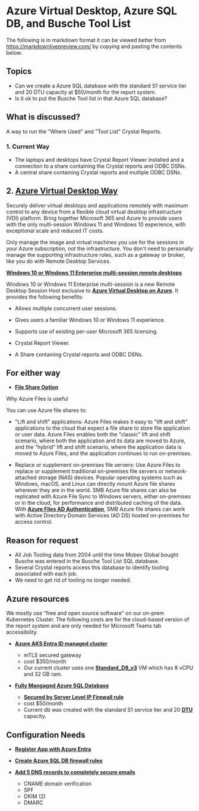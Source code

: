 # Azure Virtual Desktop, Azure SQL DB, and Busche Tool List

The following is in markdown format it can be viewed better from <https://markdownlivepreview.com/> by copying and pasting the contents below.

## Topics

- Can we create a Azure SQL database with the standard S1 service tier and 20 DTU capacity at $50/month for the report system.
- Is it ok to put the Busche Tool list in that Azure SQL database?

## What is discussed?

A way to run the "Where Used" and "Tool List" Crystal Reports.

### 1. Current Way

- The laptops and desktops have Crystal Report Viewer installed and a connection to a share containing the Crystal reports and ODBC DSNs.
- A central share containing Crystal reports and multiple ODBC DSNs.

## 2. **[Azure Virtual Desktop Way](https://learn.microsoft.com/en-us/mem/intune/fundamentals/azure-virtual-desktop-multi-session)**

Securely deliver virtual desktops and applications remotely with maximum control to any device from a flexible cloud virtual desktop infrastructure (VDI) platform. Bring together Microsoft 365 and Azure to provide users with the only multi-session Windows 11 and Windows 10 experience, with exceptional scale and reduced IT costs.

Only manage the image and virtual machines you use for the sessions in your Azure subscription, not the infrastructure. You don't need to personally manage the supporting infrastructure roles, such as a gateway or broker, like you do with Remote Desktop Services.

**[Windows 10 or Windows 11 Enterprise multi-session remote desktops](https://learn.microsoft.com/en-us/mem/intune/fundamentals/azure-virtual-desktop-multi-session)**

Windows 10 or Windows 11 Enterprise multi-session is a new Remote Desktop Session Host exclusive to **[Azure Virtual Desktop on Azure](https://learn.microsoft.com/en-us/azure/virtual-desktop/)**. It provides the following benefits:

- Allows multiple concurrent user sessions.
- Gives users a familiar Windows 10 or Windows 11 experience.
- Supports use of existing per-user Microsoft 365 licensing.

- Crystal Report Viewer.
- A Share containing Crystal reports and ODBC DSNs.

## For either way

- **[File Share Option](https://learn.microsoft.com/en-us/azure/storage/files/storage-files-introduction#why-azure-files-is-useful)**

Why Azure Files is useful

You can use Azure file shares to:

- "Lift and shift" applications:
Azure Files makes it easy to "lift and shift" applications to the cloud that expect a file share to store file application or user data. Azure Files enables both the "classic" lift and shift scenario, where both the application and its data are moved to Azure, and the "hybrid" lift and shift scenario, where the application data is moved to Azure Files, and the application continues to run on-premises.

- Replace or supplement on-premises file servers:
Use Azure Files to replace or supplement traditional on-premises file servers or network-attached storage (NAS) devices. Popular operating systems such as Windows, macOS, and Linux can directly mount Azure file shares wherever they are in the world. SMB Azure file shares can also be replicated with Azure File Sync to Windows servers, either on-premises or in the cloud, for performance and distributed caching of the data. With **[Azure Files AD Authentication](https://learn.microsoft.com/en-us/azure/storage/files/storage-files-active-directory-overview)**, SMB Azure file shares can work with Active Directory Domain Services (AD DS) hosted on-premises for access control.

## Reason for request

- All Job Tooling data from 2004 until the time Mobex Global bought Busche was entered in the Busche Tool List SQL database.
- Several Crystal reports access this database to identify tooling associated with each job.
- We need to get rid of tooling no longer needed.

## Azure resources

We mostly use "free and open source software" on our on-prem Kubernetes Cluster.  The following costs are for the cloud-based version of the report system and are only needed for Microsoft Teams tab accessibility.

- **[Azure AKS Entra ID managed cluster](https://learn.microsoft.com/en-us/azure/aks/enable-authentication-microsoft-entra-id)**
  - mTLS secured gateway
  - cost $350/month
  - Our current cluster uses one **[Standard_D8_v3](https://learn.microsoft.com/en-us/azure/virtual-machines/sizes/general-purpose/dv3-series?tabs=sizebasic)** VM which has 8 vCPU and 32 GB ram.

- **[Fully Mangaged Azure SQL Database](https://learn.microsoft.com/en-us/sql/sql-server/sql-docs-navigation-guide?view=sql-server-ver16#applies-to)**
  - **[Secured by Server Level IP Firewall rule](https://learn.microsoft.com/en-us/azure/azure-sql/database/firewall-create-server-level-portal-quickstart?view=azuresql)**
  - cost $50/month
  - Current db was created with the standard S1 service tier and 20 **[DTU](https://learn.microsoft.com/en-us/azure/azure-sql/database/service-tiers-dtu?view=azuresql#database-transaction-units-dtus)** capacity.

## Configuration Needs

- **[Register App with Azure Entra](https://auth0.com/docs/authenticate/identity-providers/enterprise-identity-providers/azure-active-directory/v2)**

- **[Create Azure SQL DB firewall rules](https://learn.microsoft.com/en-us/azure/azure-sql/database/firewall-create-server-level-portal-quickstart?view=azuresql)**

- **[Add 5 DNS records to completely secure emails](https://help.mailtrap.io/article/79-dns-records#why)**

  - CNAME domain verification
  - SPF
  - DKIM (2)
  - DMARC

